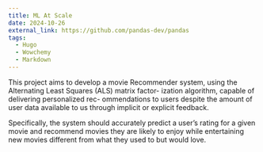 ```yaml
---
title: ML At Scale
date: 2024-10-26
external_link: https://github.com/pandas-dev/pandas
tags:
  - Hugo
  - Wowchemy
  - Markdown
---
```


This project aims to develop a movie Recommender system, using the Alternating Least Squares (ALS) matrix factor- ization algorithm, capable of delivering personalized rec- ommendations to users despite the amount of user data available to us through implicit or explicit feedback.

Specifically, the system should accurately predict a user’s rating for a given movie and recommend movies they are likely to enjoy while entertaining new movies different from what they used to but would love.

<!--more-->
